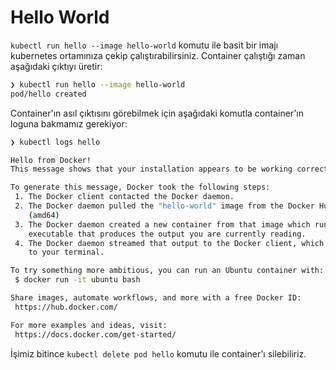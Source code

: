 # Hello World

`kubectl run hello --image hello-world` komutu ile basit bir imajı kubernetes ortamınıza çekip çalıştırabilirsiniz. Container çalıştığı zaman aşağıdaki çıktıyı üretir:

``` sh
❯ kubectl run hello --image hello-world
pod/hello created
```

Container'ın asıl çıktısını görebilmek için aşağıdaki komutla container'ın loguna bakmamız gerekiyor:


```sh
❯ kubectl logs hello

Hello from Docker!
This message shows that your installation appears to be working correctly.

To generate this message, Docker took the following steps:
 1. The Docker client contacted the Docker daemon.
 2. The Docker daemon pulled the "hello-world" image from the Docker Hub.
    (amd64)
 3. The Docker daemon created a new container from that image which runs the
    executable that produces the output you are currently reading.
 4. The Docker daemon streamed that output to the Docker client, which sent it
    to your terminal.

To try something more ambitious, you can run an Ubuntu container with:
 $ docker run -it ubuntu bash

Share images, automate workflows, and more with a free Docker ID:
 https://hub.docker.com/

For more examples and ideas, visit:
 https://docs.docker.com/get-started/
```

İşimiz bitince `kubectl delete pod hello` komutu ile container'ı silebiliriz.